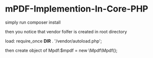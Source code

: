 # mPDF-Implemention-In-Core-PHP

simply run composer install

then you notice that vendor folfer is created in root directory 

load: require_once __DIR__ . '/vendor/autoload.php';

then create object of Mpdf:$mpdf = new \Mpdf\Mpdf();

